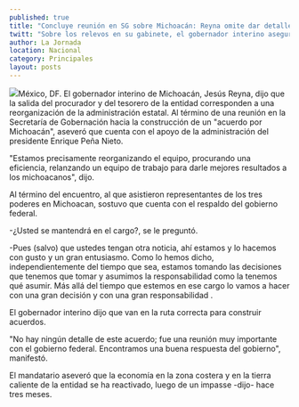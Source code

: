 ```yaml
---
published: true
title: "Concluye reunión en SG sobre Michoacán: Reyna omite dar detalles"
twitt: "Sobre los relevos en su gabinete, el gobernador interino aseguró que corresponden a una reorganización."
author: La Jornada
location: Nacional
category: Principales
layout: posts
---
```


![](http://i.imgur.com/IjwPbiXm.jpg)México, DF. El gobernador interino de Michoacán, Jesús Reyna, dijo que la salida del procurador y del tesorero de la entidad corresponden a una reorganización de la administración estatal. Al término de una reunión en la Secretaría de Gobernación hacia la construcción de un "acuerdo por Michoacán", aseveró que cuenta con el apoyo de la administración del presidente Enrique Peña Nieto.

"Estamos precisamente reorganizando el equipo, procurando una eficiencia, relanzando un equipo de trabajo para darle mejores resultados a los michoacanos", dijo.

Al término del encuentro, al que asistieron representantes de los tres poderes en Michoacan, sostuvo que cuenta con el respaldo del gobierno federal.

-¿Usted se mantendrá en el cargo?, se le preguntó.

-Pues (salvo) que ustedes tengan otra noticia, ahí estamos y lo hacemos con gusto y un gran entusiasmo. Como lo hemos dicho, independientemente del tiempo que sea, estamos tomando las decisiones que tenemos que tomar y asumimos la responsabilidad como la tenemos qué asumir. Más allá del tiempo que estemos en ese cargo lo vamos a hacer con una gran decisión y con una gran responsabilidad .

El gobernador interino dijo que van en la ruta correcta para construir acuerdos.

"No hay ningún detalle de este acuerdo; fue una reunión muy importante con el gobierno federal. Encontramos una buena respuesta del gobierno", manifestó.

El mandatario aseveró que la economía en la zona costera y en la tierra caliente de la entidad se ha reactivado, luego de un impasse -dijo- hace tres meses.
